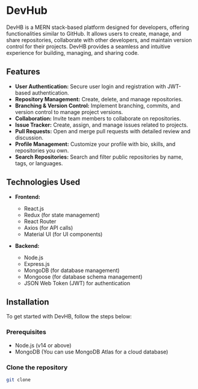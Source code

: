 # DevHub

DevHB is a MERN stack-based platform designed for developers, offering functionalities similar to GitHub. It allows users to create, manage, and share repositories, collaborate with other developers, and maintain version control for their projects. DevHB provides a seamless and intuitive experience for building, managing, and sharing code.

## Features

- **User Authentication:** Secure user login and registration with JWT-based authentication.
- **Repository Management:** Create, delete, and manage repositories.
- **Branching & Version Control:** Implement branching, commits, and version control to manage project versions.
- **Collaboration:** Invite team members to collaborate on repositories.
- **Issue Tracker:** Create, assign, and manage issues related to projects.
- **Pull Requests:** Open and merge pull requests with detailed review and discussion.
- **Profile Management:** Customize your profile with bio, skills, and repositories you own.
- **Search Repositories:** Search and filter public repositories by name, tags, or languages.

## Technologies Used

- **Frontend:**
  - React.js
  - Redux (for state management)
  - React Router
  - Axios (for API calls)
  - Material UI (for UI components)

- **Backend:**
  - Node.js
  - Express.js
  - MongoDB (for database management)
  - Mongoose (for database schema management)
  - JSON Web Token (JWT) for authentication

## Installation

To get started with DevHB, follow the steps below:

### Prerequisites

- Node.js (v14 or above)
- MongoDB (You can use MongoDB Atlas for a cloud database)

### Clone the repository

```bash
git clone
